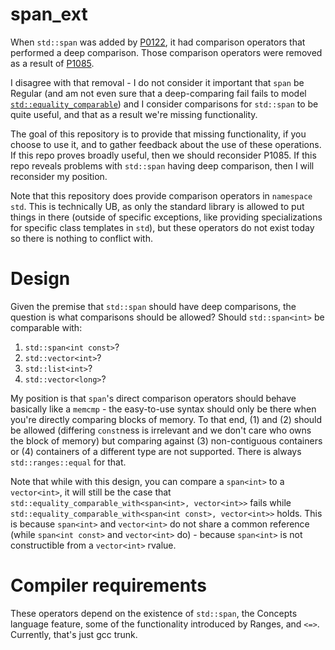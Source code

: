 # span_ext

When `std::span` was added by [P0122](https://wg21.link/p0122), it had comparison
operators that performed a deep comparison. Those comparison operators were
removed as a result of [P1085](https://wg21.link/p1085).

I disagree with that removal - I do not consider it important that `span`
be Regular (and am not even sure that a deep-comparing fail fails to model
[`std::equality_comparable`](http://eel.is/c++draft/concept.equalitycomparable))
and I consider comparisons for `std::span` to be quite useful, and that as a
result we're missing functionality.

The goal of this repository is to provide that missing functionality, if you
choose to use it, and to gather feedback about the use of these operations.
If this repo proves broadly useful, then we should reconsider P1085. If this
repo reveals problems with `std::span` having deep comparison, then I will
reconsider my position.

Note that this repository does provide comparison operators in `namespace std`.
This is technically UB, as only the standard library is allowed to put things
in there (outside of specific exceptions, like providing specializations for
specific class templates in `std`), but these operators do not exist today so
there is nothing to conflict with.

# Design

Given the premise that `std::span` should have deep comparisons, the question
is what comparisons should be allowed? Should `std::span<int>` be comparable
with:

1. `std::span<int const>`?
2. `std::vector<int>`?
3. `std::list<int>`?
4. `std::vector<long>`?

My position is that `span`'s direct comparison operators should behave basically
like a `memcmp` - the easy-to-use syntax should only be there when you're
directly comparing blocks of memory. To that end, (1) and (2) should be allowed
(differing `const`ness is irrelevant and we don't care who owns the block of
memory) but comparing against (3) non-contiguous containers or (4) containers
of a different type are not supported. There is always `std::ranges::equal` for
that.

Note that while with this design, you can compare a `span<int>` to a `vector<int>`,
it will still be the case that `std::equality_comparable_with<span<int>, vector<int>>`
fails while `std::equality_comparable_with<span<int const>, vector<int>>` holds.
This is because `span<int>` and `vector<int>` do not share a common reference
(while `span<int const>` and `vector<int>` do) - because `span<int>` is not
constructible from a `vector<int>` rvalue.

# Compiler requirements

These operators depend on the existence of `std::span`, the Concepts language
feature, some of the functionality introduced by Ranges, and `<=>`. Currently,
that's just gcc trunk.